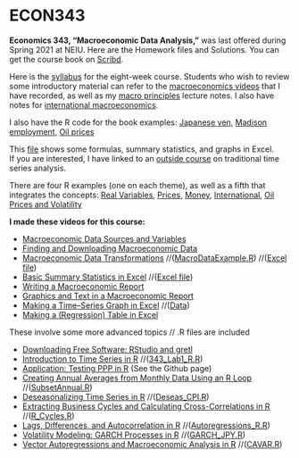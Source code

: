# ECON343
**Economics 343, “Macroeconomic Data Analysis,”** was last offered during Spring 2021 at NEIU. Here are the Homework files and Solutions.
You can get the course book on [Scribd](https://www.scribd.com/document/459205554/Macroeconomic-Data-Analysis-Revised-2020).

Here is the [syllabus](https://docs.google.com/viewer?a=v&pid=sites&srcid=ZGVmYXVsdGRvbWFpbnxzd2hlZ2VydHl8Z3g6NjMwYjY2MTQxYTRkOGY1OQ) for the eight-week course.
Students who wish to review some introductory material can refer to the [macroeconomics videos](https://sites.google.com/site/swhegerty/macroeconomics/macroeconomics-videos) that I have recorded, as well as my [macro principles](https://docs.google.com/viewer?a=v&pid=sites&srcid=ZGVmYXVsdGRvbWFpbnxzd2hlZ2VydHl8Z3g6MjYwODYyYWZjNzdiMmZmZQ) lecture notes. I also have notes for [international macroeconomics](https://docs.google.com/viewer?a=v&pid=sites&srcid=ZGVmYXVsdGRvbWFpbnxzd2hlZ2VydHl8Z3g6NmY1NTIxMGRmMjg1OTU0MQ).

I also have the R code for the book examples: [Japanese yen](https://sites.google.com/site/swhegerty/macroeconomic-data-analysis/JPY.R?attredirects=0), [Madison employment](https://sites.google.com/site/swhegerty/macroeconomic-data-analysis/MAD_EMP.R?attredirects=0), [Oil prices](https://sites.google.com/site/swhegerty/macroeconomic-data-analysis/WTI.R?attredirects=0)

This [file](https://sites.google.com/site/swhegerty/macroeconomic-data-analysis/MacroDataAnalysis_ExcelExample.xlsx?attredirects=0) shows some formulas, summary statistics, and graphs in Excel.  
If you are interested, I have linked to an [outside course](https://online.stat.psu.edu/stat510/) on traditional time series analysis.

There are four R examples (one on each theme), as well as a fifth that integrates the concepts: 
                      [Real Variables](https://sites.google.com/site/swhegerty/macroeconomic-data-analysis/Real_Variable_Notes.pdf?attredirects=0),
                      [Prices](https://sites.google.com/site/swhegerty/macroeconomic-data-analysis/Prices_Notes.pdf?attredirects=0),
                      [Money](https://sites.google.com/site/swhegerty/macroeconomic-data-analysis/Money_Notes.pdf?attredirects=0),
                      [International](https://sites.google.com/site/swhegerty/macroeconomic-data-analysis/Intl_Notes.pdf?attredirects=0),
                      [Oil Prices and Volatility](https://sites.google.com/site/swhegerty/macroeconomic-data-analysis/WTI_Notes.pdf?attredirects=0)

**I made these videos for this course:**                   
* [Macroeconomic Data Sources and Variables](https://www.youtube.com/watch?v=at5IJnDqki4)    
* [Finding and Downloading Macroeconomic Data](https://youtu.be/xju3qb_yRBo) 
* [Macroeconomic Data Transformations](https://youtu.be/wNInxTwUzaY)         //([MacroDataExample.R](https://sites.google.com/site/swhegerty/macroeconomic-data-analysis/MacroDataExample.R?attredirects=0)) //([Excel file](https://docs.google.com/viewer?a=v&pid=sites&srcid=ZGVmYXVsdGRvbWFpbnxzd2hlZ2VydHl8Z3g6MmEwODZmZTZmZTVlMWNmNg))
* [Basic Summary Statistics in Excel](https://youtu.be/X0AG-Pj9oRA)           //([Excel file](https://sites.google.com/site/swhegerty/macroeconomic-data-analysis/ECON343_SummStats_Excel.xlsx?attredirects=0))
* [Writing a Macroeconomic Report](https://youtu.be/V2MMgGsPyuQ)              
* [Graphics and Text in a Macroeconomic Report](https://youtu.be/DyQNlHSSVkQ)       
* [Making a Time–Series Graph in Excel](https://youtu.be/HCLNEfy-jKk)                 //([Data](https://sites.google.com/site/swhegerty/macroeconomic-data-analysis/ECON343_Lab1_Data.csv?attredirects=0)) 
* [Making a (Regression) Table in Excel](https://youtu.be/1_X5DsZiBAI)                                                                      

These involve some more advanced topics // .R files are included
* [Downloading Free Software: RStudio and gretl](https://www.youtube.com/watch?v=3jzJ1RzazxM)
* [Introduction to Time Series in R](https://www.youtube.com/watch?v=s3G1lDaNjzg&t=9s)               //([343_Lab1_R.R](https://sites.google.com/site/swhegerty/macroeconomic-data-analysis/343_Lab1_R.R?attredirects=0)) 
* [Application: Testing PPP in R](https://youtu.be/vbzOBzOZevg)                   (See the Github page)
* [Creating Annual Averages from Monthly Data Using an R Loop](https://youtu.be/3FrJOpUtJjs)                       //([SubsetAnnual.R](https://sites.google.com/site/swhegerty/macroeconomic-data-analysis/Deseas_CPI.R?attredirects=0)) 
* [Deseasonalizing Time Series in R](https://www.youtube.com/watch?v=BOeIYOV8uIs&t=2s)                    //([Deseas_CPI.R](https://sites.google.com/site/swhegerty/macroeconomic-data-analysis/Deseas_CPI.R?attredirects=0)) 
* [Extracting Business Cycles and Calculating Cross-Correlations in R](https://youtu.be/bxNgHGeTOCM)                 //([R_Cycles.R](https://sites.google.com/site/swhegerty/macroeconomic-data-analysis/R_Cycles.R?attredirects=0)) 
* [Lags, Differences, and Autocorrelation in R](https://youtu.be/Et0WrJNhBRY)                //([Autoregressions_R.R](https://sites.google.com/site/swhegerty/macroeconomic-data-analysis/Autoregressions_R.R?attredirects=0)) 
* [Volatility Modeling: GARCH Processes in R](https://youtu.be/lKBgQ4MxM3Y)                                     //([GARCH_JPY.R](https://sites.google.com/site/swhegerty/macroeconomic-data-analysis/GARCH_JPY.R?attredirects=0)) 
* [Vector Autoregressions and Macroeconomic Analysis in R](https://youtu.be/mJFZySoNfM0)             //([CAVAR.R](https://sites.google.com/site/swhegerty/macroeconomic-data-analysis/CAVAR.R?attredirects=0)) 

